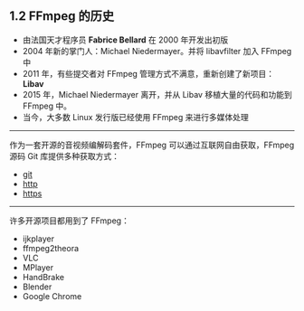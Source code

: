 ## 1.2 FFmpeg 的历史

- 由法国天才程序员 **Fabrice Bellard** 在 2000 年开发出初版
- 2004 年新的掌门人：Michael Niedermayer。并将 libavfilter 加入 FFmpeg 中
- 2011 年，有些提交者对 FFmpeg 管理方式不满意，重新创建了新项目：**Libav**
- 2015 年，Michael Niedermayer 离开，并从 Libav 移植大量的代码和功能到 FFmpeg 中。
- 当今，大多数 Linux 发行版已经使用 FFmpeg 来进行多媒体处理

---
作为一套开源的音视频编解码套件，FFmpeg 可以通过互联网自由获取，FFmpeg 源码 Git 库提供多种获取方式：
- [git](git://source.ffmpeg.org/ffmpeg.git)
- [http](http://git.videolan.org/?p=ffmpeg.git)
- [https](https://github.com/FFmpeg/FFmpeg)

---
许多开源项目都用到了 FFmpeg：
- ijkplayer
- ffmpeg2theora
- VLC
- MPlayer
- HandBrake
- Blender
- Google Chrome